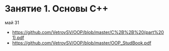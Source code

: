 # Занятие 1. Основы C++
май 31
- https://github.com/VetrovSV/OOP/blob/master/C%2B%2B%20(part%201).pdf
- https://github.com/VetrovSV/OOP/blob/master/OOP_StudBook.pdf

